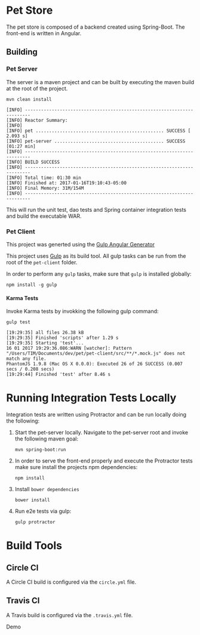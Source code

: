 # Pet Store

The pet store is composed of a backend created using Spring-Boot.  The front-end is written in Angular.

## Building

### Pet Server
The server is a maven project and can be built by executing the maven build at the root of the project.

```
mvn clean install

[INFO] ------------------------------------------------------------------------
[INFO] Reactor Summary:
[INFO] 
[INFO] pet ................................................ SUCCESS [  2.093 s]
[INFO] pet-server ......................................... SUCCESS [01:27 min]
[INFO] ------------------------------------------------------------------------
[INFO] BUILD SUCCESS
[INFO] ------------------------------------------------------------------------
[INFO] Total time: 01:30 min
[INFO] Finished at: 2017-01-16T19:10:43-05:00
[INFO] Final Memory: 31M/154M
[INFO] ------------------------------------------------------------------------
```

This will run the unit test, dao tests and Spring container integration tests and build the executable WAR.

### Pet Client

This project was generted using the [Gulp Angular Generator](https://github.com/Swiip/generator-gulp-angular)

This project uses [Gulp](https://github.com/gulpjs/gulp) as its build tool.  All gulp tasks can be run from the root of the `pet-client` folder.

In order to perform any `gulp` tasks, make sure that `gulp` is installed globally:

```
npm install -g gulp
```

#### Karma Tests
Invoke Karma tests by invokking the following gulp command:
```
gulp test

[19:29:35] all files 26.38 kB
[19:29:35] Finished 'scripts' after 1.29 s
[19:29:35] Starting 'test'...
16 01 2017 19:29:36.086:WARN [watcher]: Pattern "/Users/TIM/Documents/dev/pet/pet-client/src/**/*.mock.js" does not match any file.
PhantomJS 1.9.8 (Mac OS X 0.0.0): Executed 26 of 26 SUCCESS (0.007 secs / 0.208 secs)
[19:29:44] Finished 'test' after 8.46 s

```

# Running Integration Tests Locally
Integration tests are written using Protractor and can be run locally doing the following:

1. Start the pet-server locally.  Navigate to the pet-server root and invoke the following maven goal:
    
    ```
    mvn spring-boot:run
    ```
1. In order to serve the front-end properly and execute the Protractor tests make sure install the projects npm dependencies:

    ```
    npm install
    ```
1. Install `bower dependencies`

    ```
    bower install
    ```
1. Run e2e tests via gulp:

    ```
    gulp protractor
    ```
    
# Build Tools
## Circle CI
A Circle CI build is configured via the `circle.yml` file.
## Travis CI
A Travis build is configured via the `.travis.yml` file.

Demo
